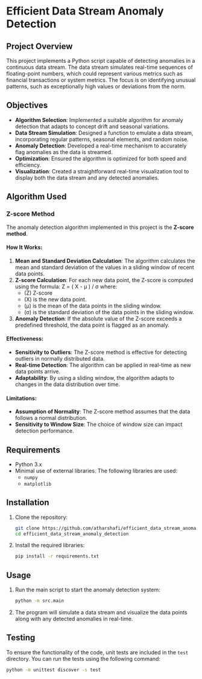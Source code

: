# Efficient Data Stream Anomaly Detection

## Project Overview

This project implements a Python script capable of detecting anomalies in a continuous data stream. The data stream simulates real-time sequences of floating-point numbers, which could represent various metrics such as financial transactions or system metrics. The focus is on identifying unusual patterns, such as exceptionally high values or deviations from the norm.

## Objectives

- **Algorithm Selection**: Implemented a suitable algorithm for anomaly detection that adapts to concept drift and seasonal variations.
- **Data Stream Simulation**: Designed a function to emulate a data stream, incorporating regular patterns, seasonal elements, and random noise.
- **Anomaly Detection**: Developed a real-time mechanism to accurately flag anomalies as the data is streamed.
- **Optimization**: Ensured the algorithm is optimized for both speed and efficiency.
- **Visualization**: Created a straightforward real-time visualization tool to display both the data stream and any detected anomalies.

## Algorithm Used

### Z-score Method

The anomaly detection algorithm implemented in this project is the **Z-score method**. 

#### How It Works:
1. **Mean and Standard Deviation Calculation**: The algorithm calculates the mean and standard deviation of the values in a sliding window of recent data points.
2. **Z-score Calculation**: For each new data point, the Z-score is computed using the formula:
   Z = ( X - μ ) / σ
   where:
   - (Z) Z-score
   - (X) is the new data point.
   - (μ) is the mean of the data points in the sliding window.
   - (σ) is the standard deviation of the data points in the sliding window.
3. **Anomaly Detection**: If the absolute value of the Z-score exceeds a predefined threshold, the data point is flagged as an anomaly.

#### Effectiveness:
- **Sensitivity to Outliers**: The Z-score method is effective for detecting outliers in normally distributed data.
- **Real-time Detection**: The algorithm can be applied in real-time as new data points arrive.
- **Adaptability**: By using a sliding window, the algorithm adapts to changes in the data distribution over time.

#### Limitations:
- **Assumption of Normality**: The Z-score method assumes that the data follows a normal distribution.
- **Sensitivity to Window Size**: The choice of window size can impact detection performance.

## Requirements

- Python 3.x
- Minimal use of external libraries. The following libraries are used:
  - `numpy`
  - `matplotlib`

## Installation

1. Clone the repository:
   ```bash
   git clone https://github.com/atharshafi/efficient_data_stream_anomaly_detection.git
   cd efficient_data_stream_anomaly_detection
   ```

2. Install the required libraries:
   ```bash
   pip install -r requirements.txt
   ```

## Usage

1. Run the main script to start the anomaly detection system:
   ```bash
   python -m src.main
   ```

2. The program will simulate a data stream and visualize the data points along with any detected anomalies in real-time.

## Testing

To ensure the functionality of the code, unit tests are included in the `test` directory. You can run the tests using the following command:
   ```bash 
   python -m unittest discover -s test
   ```
